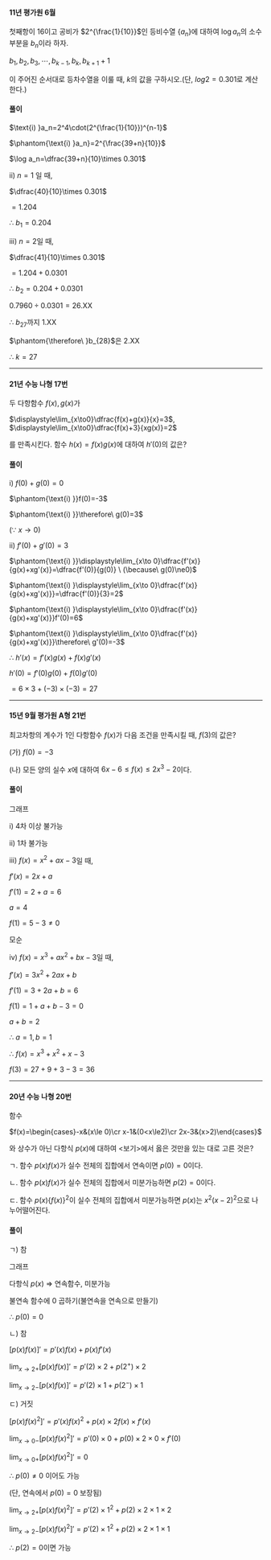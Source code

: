 #### 11년 평가원 6월

첫째항이 $16$이고 공비가 $2^{\frac{1}{10}}$인 등비수열 $\lbrace a_n\rbrace$에 대하여 $\log a_n$의 소수부분을 $b_n$이라 하자. 

$b_1, b_2, b_3, \cdots, b_{k-1}, b_k, b_{k+1}+1$

이 주어진 순서대로 등차수열을 이룰 때, $k$의 값을 구하시오.(단, $log 2=0.301$로 계산한다.)

#### 풀이

$\text{i) }a_n=2^4\cdot(2^{\frac{1}{10}})^{n-1}$

$\phantom{\text{i) }a_n}=2^{\frac{39+n}{10}}$

$\log a_n=\dfrac{39+n}{10}\times 0.301$

$\text{ii) }n=1$ 일 때,

$\dfrac{40}{10}\times 0.301$

$=1.204$

$\therefore\ b_1=0.204$

$\text{iii) }n=2$일 때, 

$\dfrac{41}{10}\times 0.301$

$=1.204+0.0301$

$\therefore\ b_2=0.204+0.0301$

$0.7960\div 0.0301=26.\text{XX}$

$\therefore\ b_{27}$까지 $1.\text{XX}$

$\phantom{\therefore\ }b_{28}$은 $2.\text{XX}$

$\therefore\ k=27$


***

#### 21년 수능 나형 17번

두 다항함수 $f(x), g(x)$가

$\displaystyle\lim_{x\to0}\dfrac{f(x)+g(x)}{x}=3$, $\displaystyle\lim_{x\to0}\dfrac{f(x)+3}{xg(x)}=2$

를 만족시킨다. 함수 $h(x)=f(x)g(x)$에 대하여 $h'(0)$의 값은?

#### 풀이

$\text{i) }f(0)+g(0)=0$

$\phantom{\text{i) }}f(0)=-3$

$\phantom{\text{i) }}\therefore\ g(0)=3$

$(\because\ x\to0)$

$\text{ii) }f'(0)+g'(0)=3$

$\phantom{\text{i) }}\displaystyle\lim_{x\to 0}\dfrac{f'(x)}{g(x)+xg'(x)}=\dfrac{f'(0)}{g(0)} \ (\because\ g(0)\ne0)$

$\phantom{\text{i) }\displaystyle\lim_{x\to 0}\dfrac{f'(x)}{g(x)+xg'(x)}}=\dfrac{f'(0)}{3}=2$

$\phantom{\text{i) }\displaystyle\lim_{x\to 0}\dfrac{f'(x)}{g(x)+xg'(x)}}f'(0)=6$

$\phantom{\text{i) }\displaystyle\lim_{x\to 0}\dfrac{f'(x)}{g(x)+xg'(x)}}\therefore\ g'(0)=-3$

$\therefore\ h'(x)=f'(x)g(x)+f(x)g'(x)$

$h'(0)=f'(0)g(0)+f(0)g'(0)$

$=6\times3+(-3)\times(-3)=27$

***

#### 15년 9월 평가원 A형 21번

최고차항의 계수가 $1$인 다항함수 $f(x)$가 다음 조건을 만족시킬 때, $f(3)$의 값은? 

(가) $f(0)=-3$

(나) 모든 양의 실수 $x$에 대하여 $6 x-6\le f(x)\le 2x^3-2$이다.

#### 풀이

그래프

$\text{i) }4$차 이상 불가능

$\text{ii) }1$차 불가능

$\text{iii) }f(x)=x^2+ax-3$일 때,

$f'(x)=2x+a$

$f'(1)=2+a=6$

$a=4$

$f(1)=5-3\ne0$

모순

$\text{iv) }f(x)=x^3+ax^2+bx-3$일 때, 

$f'(x)=3x^2+2ax+b$

$f'(1)=3+2a+b=6$

$f(1)=1+a+b-3=0$

$a+b=2$

$\therefore\ a=1, b=1$

$\therefore\ f(x)=x^3+x^2+x-3$

$f(3)=27+9+3-3=36$

***

#### 20년 수능 나형 20번

함수

$f(x)=\begin{cases}-x&(x\le 0)\cr x-1&(0<x\le2)\cr 2x-3&(x>2)\end{cases}$

와 상수가 아닌 다항식 $p(x)$에 대하여 $<$보기$>$에서 옳은 것만을 있는 대로 고른 것은?

ㄱ. 함수 $p(x)f(x)$가 실수 전체의 집합에서 연속이면 $p(0)=0$이다.

ㄴ. 함수 $p(x)f(x)$가 실수 전체의 집합에서 미분가능하면 $p(2)=0$이다.

ㄷ. 함수 $p(x)\lbrace f(x)\rbrace^2$이 실수 전체의 집합에서 미분가능하면 $p(x)$는 $x^2(x-2)^2$으로 나누어떨어진다.

#### 풀이

ㄱ) 참

그래프

다항식 $p(x)$ $\Rightarrow$ 연속함수, 미분가능

불연속 함수에 $0$ 곱하기(불연속을 연속으로 만들기)

$\therefore\ p(0)=0$ 

ㄴ) 참

$[p(x)f(x)]'=p'(x)f(x)+p(x)f'(x)$

$\displaystyle\lim_{x\to2+}[p(x)f(x)]'=p'(2)\times2+p(2^+)\times2$

$\displaystyle\lim_{x\to 2-}[p(x)f(x)]'=p'(2)\times1+p(2^-)\times1$

ㄷ) 거짓

$[p(x)f(x)^2]'=p'(x)f(x)^2+p(x)\times2f(x)\times f'(x)$

$\displaystyle\lim_{x\to 0-}[p(x)f(x)^2]'=p'(0)\times 0+p(0)\times 2\times 0\times f'(0)$

$\displaystyle\lim_{x\to0+}[p(x)f(x)^2]'=0$

$\therefore\ p(0)\ne0$ 이어도 가능

(단, 연속에서 $p(0)=0$ 보장됨)

$\displaystyle\lim_{x\to2+}[p(x)f(x)^2]'=p'(2)\times1^2+p(2)\times2\times1\times2$

$\displaystyle\lim_{x\to2-}[p(x)f(x)^2]'=p'(2)\times1^2+p(2)\times2\times1\times1$

$\therefore\ p(2)=0$이면 가능